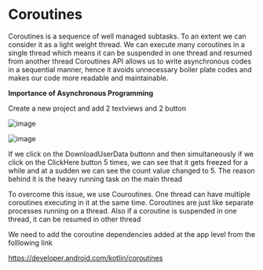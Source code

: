 # Coroutines
Coroutines is a sequence of well managed subtasks.
To an extent we can consider it as a light weight thread.
We can execute many coroutines in a single thread which means it can be suspended in one thread and resumed from another thread
Coroutines API allows us to write asynchronous codes in a sequential manner, hence it avoids unnecessary boiler plate codes and makes our code more readable and maintainable.

**Importance of Asynchronous Programming**

Create a new project and add 2 textviews and 2 button

![image](https://github.com/user-attachments/assets/0323051d-8377-4d47-8947-fca70ac263c6)

![image](https://github.com/user-attachments/assets/798d60d1-dd38-4627-b1d5-c8189189d6d8)

If we click on the DownloadUserData buttonn and then simultaneously if we click on the ClickHere button 5 times, we can see that it gets freezed for a while and at a sudden we can see the 
count value changed to 5. The reason behind it is the heavy running task on the main thread

To overcome this issue, we use Couroutines. 
One thread can have multiple coroutines executing in it at the same time. Coroutines are just like separate processes running on a thread. 
Also if a coroutine is suspended in one thread, it can be resumed in other thread

We need to add the coroutine dependencies added at the app level from the folllowing link

https://developer.android.com/kotlin/coroutines


